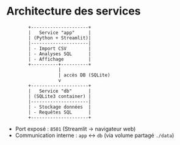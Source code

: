 # Architecture des services

            +---------------------+
            |   Service "app"     |
            | (Python + Streamlit)|
            |---------------------|
            | - Import CSV        |
            | - Analyses SQL      |
            | - Affichage         |
            +----------+----------+
                       |
                       | accès DB (SQLite)
                       v
            +---------------------+
            |   Service "db"      |
            | (SQLite3 container) |
            |---------------------|
            | - Stockage données  |
            | - Requêtes SQL      |
            +---------------------+

- Port exposé : `8501` (Streamlit → navigateur web)
- Communication interne : `app` <-> `db` (via volume partagé `./data`)
